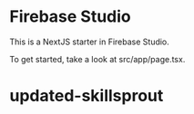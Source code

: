 # Firebase Studio

This is a NextJS starter in Firebase Studio.

To get started, take a look at src/app/page.tsx.
# updated-skillsprout
